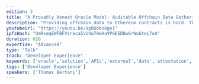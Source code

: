 ```yaml
---
edition: 2
title: "A Provably Honest Oracle Model: Auditable Offchain Data Gathering and Computations"
description: "Providing offchain data to Ethereum contracts is hard. The model we present enables an offchain party to act as a provably honest oracle which can give strong authenticity guarantees for both data and computations. This novel approach prevents it to tamper any data, while being able to deliver them to the blockchain. This is possible thanks to an extensive use of smart HW and SW techniques based on TLSNotary, Intel SGX and Qualcomm TrustZone among the others."
youtubeUrl: "https://youtu.be/9pDUobV8geI"
ipfsHash: "QmRxeqEWFBFVsreca5vU4w7HwHuVPGESDDwGrWuGteL7oA"
duration: 620
expertise: "Advanced"
type: "Talk"
track: "Developer Experience"
keywords: ['oracle','solution','APIs','external','data','attestation','oraclize','authenticity','verification','tlsnotary','AWS','pagesigner','server','qsee','android safetynet','android','intel','sgx','sandbox','google','trust','offchain','evm','proof']
tags: ['Developer Experience']
speakers: ['Thomas Bertani']
---
```


